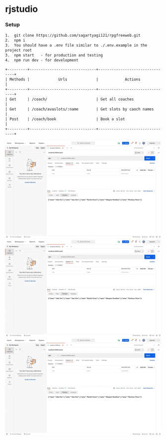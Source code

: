 # rjstudio


### Setup
```
1.  git clone https://github.com/sagartyagi121/rpgfreeweb.git
2.  npm i
3.  You should have a .env file similar to ./.env.example in the project root
3.  npm start   - for production and testing 
4.  npm run dev - for development 

```

    +---------+------------------------------+--------------------------------+
    | Methods |             Urls             |            Actions             |
    +---------+------------------------------+--------------------------------+
    | Get     | /coach/                      | Get all coaches                |
    | Get     | /coach/avaslots/:name        | Get slots by caoch names       |
    | Post    | /coach/book                  | Book a slot                    |
    +---------+------------------------------+--------------------------------+


![First API req](./img/1.jpeg)
![Second API req](./img/1.jpeg)
![Third API req](./img/1.jpeg)